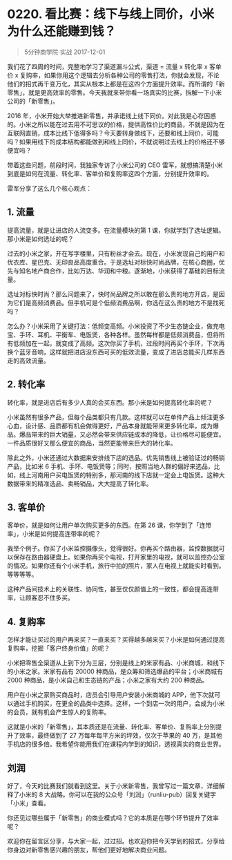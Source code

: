 # 0220. 看比赛：线下与线上同价，小米为什么还能赚到钱？
> 5分钟商学院·实战
2017-12-01

我们花了四周的时间，完整地学习了渠道漏斗公式，渠道 = 流量 x 转化率 x 客单价 x 复购率，如果你用这个逻辑去分析各种公司的零售打法，你就会发现，不论他们的招式再千变万化，其实从根本上都是在这四个方面提升效率。而所谓的「新零售」，就是更高效率的零售。今天我就来带你看一场真实的比赛，拆解一下小米公司的「新零售」。

2016 年，小米开始大举推进新零售，并承诺线上线下同价。对此我是心存困惑的。小米之所以能在过去用不可思议的价格，提供高性价比的商品，不就是因为在互联网直销，成本比线下低得多吗？今天要转身做线下，还要和线上同价，可能吗？如果用线下的成本结构都能做到和线上同价，不就说明过去线上的价格还不够便宜吗？

带着这些问题，前段时间，我独家专访了小米公司的 CEO 雷军，就想搞清楚小米到底是如何在流量、转化率、客单价和复购率这四个方面，分别提升效率的。

雷军分享了这么几个核心观点：

## 1. 流量
提高流量，就是让进店的人流变多。在流量模块的第 1 课，你就学到了选址逻辑。那小米是如何选址的呢？

过去的小米之家，开在写字楼里，只有粉丝才会去。现在，小米发现自己的用户和优衣库、星巴克、无印良品高度重合。于是选址对标快时尚品牌，在核心商圈，优先与知名地产商合作，比如万达、华润和中粮。逐渐地，小米获得了基础的目标流量。

选址对标快时尚？那么问题来了，快时尚品牌之所以敢在那么贵的地方开店，是因为它们是高频消费品。但手机可是个低频消费品啊，你选在这么贵的地方不是找死吗？

怎么办？小米采用了关键打法：低频变高频。小米投资了不少生态链企业，做充电宝、手环、耳机、平衡车、电饭煲，各种各样。虽然每样都是低频消费品，但将所有低频加在一起，就变成了高频。这次你买了手机，过段时间再买个手环，下次再换个蓝牙音响，这样就把进店没东西可买的低效流量，变成了进店总能买几样东西走的高效流量。

## 2. 转化率
转化率，就是进店后有多少人真的会买东西。那小米是如何提高转化率的呢？

小米虽然有很多产品，但每个品类都只有几款。这样就可以在单件产品上倾注更多心血，设计感、品质都有机会做得更好，产品本身就能带来更多转化率，成为爆品。爆品带来的巨大销量，又必然会带来供应链成本的降低，让价格尽可能便宜。一件品质很好又那么便宜的商品，当然更能带来巨大的转化率。

除此之外，小米还通过大数据来安排线下店的选品。优先销售线上被验证过的畅销产品，比如米 6 手机、手环、电饭煲等；同时，按照当地人群的偏好来选品，比如，线上河南用户买电饭煲的特别多，那河南的线下店就一定会上电饭煲。这种大数据带来的精准选品、卖畅销品，大大提高了转化率。

## 3. 客单价
客单价，就是如何让用户单次购买更多的东西。在第 26 课，你学到了「连带率」，小米是如何提高连带率的呢？

我举个例子。你买了小米监控摄像头，觉得很好。你再买个路由器，监控数据就可以保存在路由器硬盘上。如果你再买个电视，打开家里的电视，就可以监控办公室的情况。如果你还有个小米手机，旅行中拍的照片，家人在电视上就能实时看到。等等等等。

这种产品间技术上的关联性、协同性，甚至仅仅颜值上的一致性，都会提高连带率，让顾客忍不住多买。

## 4. 复购率
怎样才能让买过的用户再来买？一直来买？买得越多越来买？小米是如何通过提高复购率，挖掘「客户终身价值」的呢？

小米把零售全渠道从上到下分为三层，分别是线上的米家有品、小米商城，和线下的小米之家。米家有品有 20000 种商品，是众筹和筛选爆品的平台；小米商城有 2000 种商品，是小米自己和生态链的产品；小米之家有大约 200 种商品。

用户在小米之家购买商品时，店员会引导用户安装小米商城的 APP，他下次就可以通过手机购买，在更全的品类中选择。这样，一个到店一次的用户，会成为小米的会员，就有机会产生惊人的复购率。

这就是小米的「新零售」，其本质还是在流量、转化率、客单价、复购率上分别提升了效率，最终做到了 27 万每年每平方米的坪效，仅次于苹果的 40 万，是其他手机店的很多倍。我希望你能用我们在课程内学到的知识，透视真实的商业世界。

## 刘润
好了，今天的比赛我们就看到这里。关于小米新零售，我曾写过一篇文章，详细解释了小米的 8 大战略。你可以在我的公众号「刘润」（runliu-pub）回复关键字「小米」查看。

你还见过哪些属于「新零售」的商业模式吗？它的本质是在哪个环节提升了效率呢？

欢迎你在留言区分享，与大家一起，过过招。也欢迎你把今天学到的招式，分享给你身边对新零售感兴趣的朋友，帮他们更好地解决商业问题。



